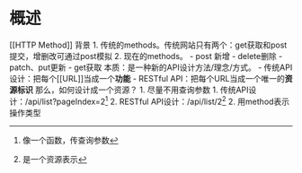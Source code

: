 # 概述
[[HTTP Method]] 
背景
	1. 传统的methods。传统网站只有两个：get获取和post提交，增删改可通过post模拟
	2. 现在的methods。
		- post 新增
		- delete删除
		- patch、put更新
		- get获取
本质：是一种新的API设计方法/理念/方式。
	- 传统API设计：把每个[[URL]]当成一个**功能** 
	- RESTful API：把每个URL当成一个唯一的**资源标识** 
那么，如何设计成一个资源？
	1. 尽量不用查询参数
		1. 传统API设计：/api/list?pageIndex=2[^1]
		2. RESTful API设计：/api/list/2[^2]
	2. 用method表示操作类型

[^1]: 像一个函数，传查询参数
[^2]: 是一个资源表示